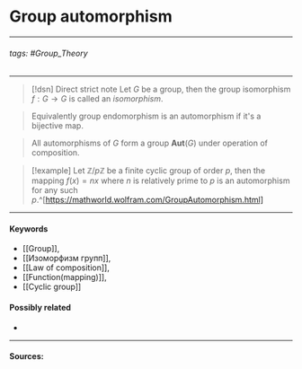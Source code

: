# Group automorphism
***
###### tags: #Group_Theory 
***
>[!dsn] Direct strict note
>Let $G$ be a group, then the group isomorphism $f:G\to G$ is called an *isomorphism*.

>Equivalently group endomorphism is an automorphism if it's a bijective map.

>All automorphisms of $G$ form a group $\textbf{Aut}(G)$ under operation of composition.

>[!example] 
>Let $\mathbb{Z}/p\mathbb{Z}$ be a finite cyclic group of order $p$, then the mapping $f(x)=nx$ where $n$ is relatively prime to $p$ is an automorphism for any such $p$.^[https://mathworld.wolfram.com/GroupAutomorphism.html]

***
#### Keywords
- [[Group]],
- [[Изоморфизм групп]],
- [[Law of composition]],
- [[Function(mapping)]],
- [[Cyclic group]]
#### Possibly related
- 
***
#### Sources: